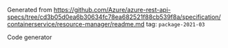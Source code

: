 Generated from https://github.com/Azure/azure-rest-api-specs/tree/cd3b05d0ea6b30634fc78ea682521f88cb539f8a/specification/containerservice/resource-manager/readme.md tag: `package-2021-03`

Code generator 


